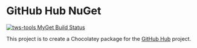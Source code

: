 # GitHub Hub NuGet
[![tws-tools MyGet Build Status](https://www.myget.org/BuildSource/Badge/tws-tools?identifier=dc971930-d265-4341-847a-7b67e254334b)](https://www.myget.org/)

This project is to create a Chocolatey package for the [GitHub Hub](https://github.com/github/hub) project.
